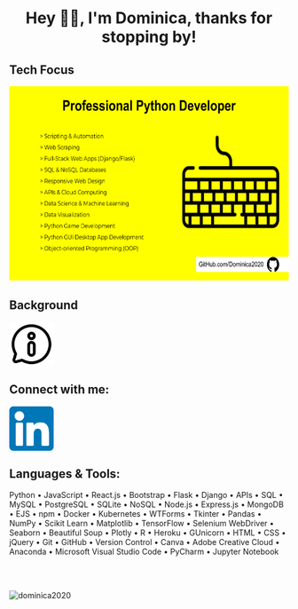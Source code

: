 <h1 align="center">Hey 👋🏽, I'm Dominica, thanks for stopping by!</h1>

## Tech Focus
<img src="Skills_2023.png" width="550" height="350"/>

## Background
<p align="left">
<a href="https://cometolifeapps.io/about.html" target="blank"><img align="center" src="information1.png" alt="about-me" height="80" width="80" /></a>
</p>

## Connect with me:
<p align="left">
<a href="https://linkedin.com/in/dominicap" target="blank"><img align="center" src="linkedin.png" alt="dominica" height="80" width="80" /></a>
</p>

## Languages & Tools:
<p>Python • JavaScript • React.js • Bootstrap • Flask • Django • APIs • SQL • MySQL • PostgreSQL • SQLite • NoSQL • Node.js • Express.js • MongoDB • EJS • npm • Docker • Kubernetes • WTForms • Tkinter • Pandas • NumPy • Scikit Learn • Matplotlib • TensorFlow • Selenium WebDriver • Seaborn • Beautiful Soup • Plotly • R • Heroku • GUnicorn • HTML • CSS • jQuery • Git • GitHub • Version Control • Canva • Adobe Creative Cloud • Anaconda • Microsoft Visual Studio Code • PyCharm • Jupyter Notebook</p>

<br>
<br>

<p align="left"> <img src="https://komarev.com/ghpvc/?username=dominica2020&label=Profile%20Views&color=brightgreen&style=for-the-badge" alt="dominica2020" /> </p>
